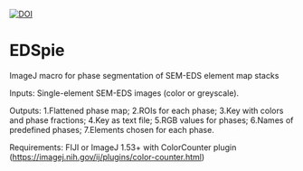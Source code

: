 

<a href="https://zenodo.org/badge/latestdoi/540486820"><img src="https://zenodo.org/badge/540486820.svg" alt="DOI"></a>


# EDSpie
ImageJ macro for phase segmentation of SEM-EDS element map stacks

Inputs: Single-element SEM-EDS images (color or greyscale).

Outputs: 1.Flattened phase map; 2.ROIs for each phase; 3.Key with colors and phase fractions; 4.Key as text file; 5.RGB values for phases; 6.Names of predefined phases; 7.Elements chosen for each phase.

Requirements: FIJI or ImageJ 1.53+ with ColorCounter plugin (https://imagej.nih.gov/ij/plugins/color-counter.html)
